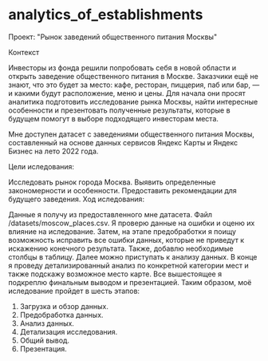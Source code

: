 # analytics_of_establishments

Проект: "Рынок заведений общественного питания Москвы"

Контекст

Инвесторы из фонда решили попробовать себя в новой области и открыть заведение общественного питания в Москве. Заказчики ещё не знают, что это будет за место: кафе, ресторан, пиццерия, паб или бар, — и какими будут расположение, меню и цены. Для начала они просят аналитика подготовить исследование рынка Москвы, найти интересные особенности и презентовать полученные результаты, которые в будущем помогут в выборе подходящего инвесторам места.

Мне доступен датасет с заведениями общественного питания Москвы, составленный на основе данных сервисов Яндекс Карты и Яндекс Бизнес на лето 2022 года.

Цели иследования:

Исследовать рынок города Москва.
Выявить определенные закономерности и особенности.
Предоставить рекомендации для будущего заведения.
Ход иследования:

Данные я получу из предоставленного мне датасета. Файл /datasets/moscow_places.csv. Я проверю данные на ошибки и оценю их влияние на иследование. Затем, на этапе предобработки я поищу возможность исправить все ошибки данных, которые не приведут к искажению конечного результата. Также, добавлю необходимые столбцы в таблицу. Далее можно приступать к анализу данных. В конце я проведу детализированный анализ по конкретной категории мест и также подскажу возможное место карте. Все вышестоящее я подкреплю финальным выводом и презентацией. Таким образом, моё иследование пройдет в шесть этапов:

1. Загрузка и обзор данных.
2. Предобработка данных.
3. Анализ данных.
4. Детализация исследования.
5. Общий вывод.
6. Презентация.
